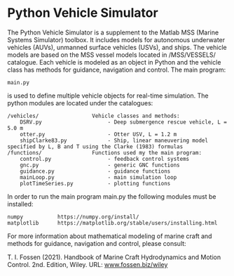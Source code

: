 # Python Vehicle Simulator

The Python Vehicle Simulator is a supplement to the Matlab MSS (Marine Systems Simulator) toolbox. It includes models for autonomous underwater vehicles (AUVs), unmanned surface vehicles (USVs), and ships. The vehicle models are based on the MSS vessel models located in /MSS/VESSELS/ catalogue. Each vehicle is modeled as an object in Python and the vehicle class has methods for guidance, navigation and control. The main program:

    main.py  
    
is used to define multiple vehicle objects for real-time simulation. The python modules are located under the catalogues: 

    /vehicles/                 Vehicle classes and methods:  
        DSRV.py                     - Deep submergence rescue vehicle, L = 5.0 m
        otter.py                    - Otter USV, L = 1.2 m
        shipClarke83.py             - Ship, linear maneuvering model specified by L, B and T using the Clarke (1983) formulas
    /functions/                Functions used my the main program:
        control.py                  - feedback control systems
        gnc.py                      - generic GNC functions
        guidance.py                 - guidance functions        
        mainLoop.py                 - main simulation loop
        plotTimeSeries.py           - plotting functions
        
In order to run the main program main.py the following modules must be installed:

    numpy           https://numpy.org/install/
    matplotlib      https://matplotlib.org/stable/users/installing.html

For more information about mathematical modeling of marine craft and methods for guidance, navigation and control, please consult:

T. I. Fossen (2021). Handbook of Marine Craft Hydrodynamics and Motion Control. 2nd. Edition, Wiley. 
URL: www.fossen.biz/wiley








    
    
    
